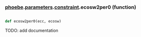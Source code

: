 ### [phoebe](phoebe.md).[parameters](phoebe.parameters.md).[constraint](phoebe.parameters.constraint.md).ecosw2per0 (function)


```py

def ecosw2per0(ecc, ecosw)

```



TODO: add documentation

